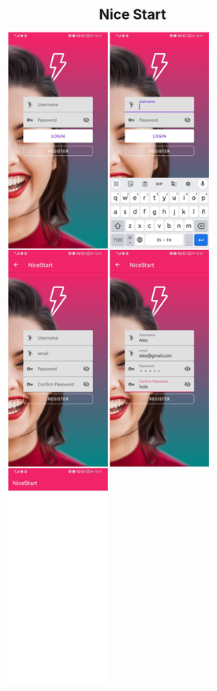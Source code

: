 <h1 align="center">Nice Start</h1>
<img src = img/login.jpeg width = 40%>
<img src = img/login-keyboard.jpeg width = 40%>
<img src = img/register.jpeg width = 40%>
<img src = img/register-2.jpeg width = 40%>
<img src = img/main-activity.jpeg width = 40%>
